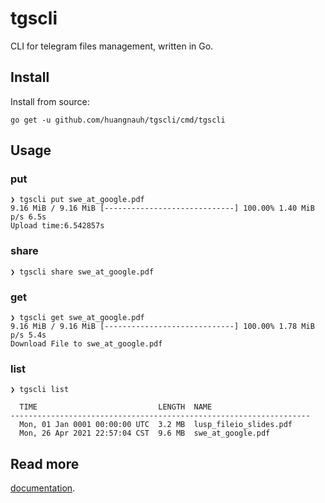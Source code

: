# tgscli

CLI for telegram files management, written in Go.

## Install
Install from source:

```
go get -u github.com/huangnauh/tgscli/cmd/tgscli
```

## Usage

### put
```
❯ tgscli put swe_at_google.pdf
9.16 MiB / 9.16 MiB [-----------------------------] 100.00% 1.40 MiB p/s 6.5s
Upload time:6.542857s
```

### share
```
❯ tgscli share swe_at_google.pdf
```

### get

```
❯ tgscli get swe_at_google.pdf
9.16 MiB / 9.16 MiB [-----------------------------] 100.00% 1.78 MiB p/s 5.4s
Download File to swe_at_google.pdf
```

### list
```
❯ tgscli list

  TIME                           LENGTH  NAME
-------------------------------------------------------------------
  Mon, 01 Jan 0001 00:00:00 UTC  3.2 MB  lusp_fileio_slides.pdf
  Mon, 26 Apr 2021 22:57:04 CST  9.6 MB  swe_at_google.pdf
```

## Read more

[documentation](docs/tgscli.md).